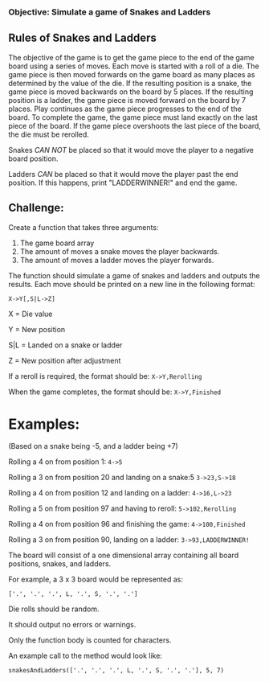 ### Objective: Simulate a game of Snakes and Ladders

## Rules of Snakes and Ladders
The objective of the game is to get the game piece to the end of the game board using a series of moves.
Each move is started with a roll of a die. The game piece is then moved forwards on the game board
as many places as determined by the value of the die. If the resulting position is a snake, the game piece
is moved backwards on the board by 5 places. If the resulting position is a ladder, the game piece is moved
forward on the board by 7 places. Play continues as the game piece progresses to the end of the board.
To complete the game, the game piece must land exactly on the last piece of the board. If the game piece
overshoots the last piece of the board, the die must be rerolled.

Snakes *CAN NOT* be placed so that it would move the player to a negative board position.

Ladders *CAN* be placed so that it would move the player past the end position. If this happens, print "LADDERWINNER!" and end the game.

## Challenge:

Create a function that takes three arguments:
1. The game board array
2. The amount of moves a snake moves the player backwards.
3. The amount of moves a ladder moves the player forwards.

The function should simulate a game of snakes and ladders and outputs the results.
Each move should be printed on a new line in the following format:

`X->Y[,S|L->Z]`

X = Die value

Y = New position

S|L = Landed on a snake or ladder

Z = New position after adjustment

If a reroll is required, the format should be:
`X->Y,Rerolling`

When the game completes, the format should be:
`X->Y,Finished`

# Examples:

(Based on a snake being -5, and a ladder being +7)

Rolling a 4 on from position 1:
`4->5`

Rolling a 3 on from position 20 and landing on a snake:5
`3->23,S->18`

Rolling a 4 on from position 12 and landing on a ladder:
`4->16,L->23`

Rolling a 5 on from position 97 and having to reroll:
`5->102,Rerolling`

Rolling a 4 on from position 96 and finishing the game:
`4->100,Finished`

Rolling a 3 on from position 90, landing on a ladder:
`3->93,LADDERWINNER!`

The board will consist of a one dimensional array containing all board positions, snakes, and ladders.

For example, a 3 x 3 board would be represented as:

`['.', '.', '.', L, '.', S, '.', '.']`

Die rolls should be random.

It should output no errors or warnings.

Only the function body is counted for characters.

An example call to the method would look like:

`snakesAndLadders(['.', '.', '.', L, '.', S, '.', '.'], 5, 7)`
